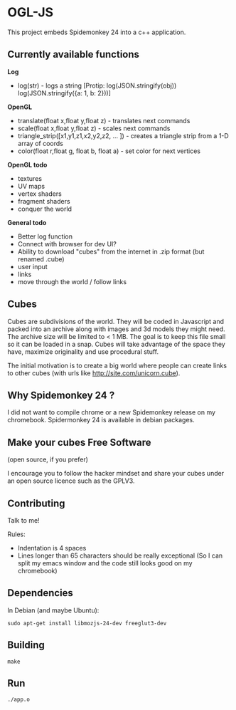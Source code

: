 # OGL-JS

This project embeds Spidemonkey 24 into a c++ application.

## Currently available functions

**Log**
* log(str) - logs a string [Protip: log(JSON.stringify(obj)) log(JSON.stringify({a: 1, b: 2}))]

**OpenGL**

* translate(float x,float y,float z) - translates next commands
* scale(float x,float y,float z) - scales next commands
* triangle_strip([x1,y1,z1,x2,y2,z2, ... ]) - creates a triangle strip from a 1-D array of coords
* color(float r,float g, float b, float a) - set color for next vertices

**OpenGL todo**

* textures
* UV maps
* vertex shaders
* fragment shaders
* conquer the world

**General todo**

* Better log function
* Connect with browser for dev UI?
* Ability to download "cubes" from the internet in .zip format (but renamed .cube)
* user input
* links
* move through the world / follow links

## Cubes

Cubes are subdivisions of the world. They will be coded in Javascript and packed into an archive along with images and 3d models they might need.
The archive size will be limited to < 1 MB. The goal is to keep this file small so it can be loaded in a snap.
Cubes will take advantage of the space they have, maximize originality and use procedural stuff.

The initial motivation is to create a big world where people can create links to other cubes (with urls like http://site.com/unicorn.cube). 

## Why Spidemonkey 24 ?
I did not want to compile chrome or a new Spidemonkey release on my chromebook. Spidermonkey 24 is available in debian packages.

## Make your cubes Free Software
(open source, if you prefer)

I encourage you to follow the hacker mindset and share your cubes under an open source licence such as the GPLV3.

## Contributing

Talk to me!

Rules:

* Indentation is 4 spaces
* Lines longer than 65 characters should be really exceptional
  (So I can split my emacs window and the code still looks good on my chromebook)

## Dependencies

In Debian (and maybe Ubuntu):

    sudo apt-get install libmozjs-24-dev freeglut3-dev

## Building

    make

## Run

    ./app.o
